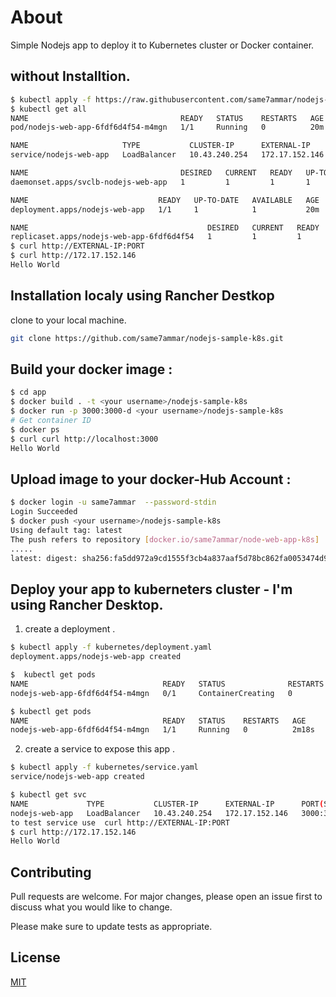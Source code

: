 # About

Simple Nodejs app to deploy it to Kubernetes cluster or Docker container.
## without Installtion.
```sh
$ kubectl apply -f https://raw.githubusercontent.com/same7ammar/nodejs-sample-k8s/master/kubernetes/
$ kubectl get all
NAME                                  READY   STATUS    RESTARTS   AGE
pod/nodejs-web-app-6fdf6d4f54-m4mgn   1/1     Running   0          20m

NAME                     TYPE           CLUSTER-IP      EXTERNAL-IP      PORT(S)          AGE
service/nodejs-web-app   LoadBalancer   10.43.240.254   172.17.152.146   3000:30043/TCP   6m58s

NAME                                  DESIRED   CURRENT   READY   UP-TO-DATE   AVAILABLE   NODE SELECTOR   AGE
daemonset.apps/svclb-nodejs-web-app   1         1         1       1            1           <none>          6m58s

NAME                             READY   UP-TO-DATE   AVAILABLE   AGE
deployment.apps/nodejs-web-app   1/1     1            1           20m

NAME                                        DESIRED   CURRENT   READY   AGE
replicaset.apps/nodejs-web-app-6fdf6d4f54   1         1         1       20m
$ curl http://EXTERNAL-IP:PORT
$ curl http://172.17.152.146  
Hello World
```
## Installation localy using Rancher Destkop

clone to your local machine.

```bash
git clone https://github.com/same7ammar/nodejs-sample-k8s.git
```

## Build  your docker image :

```sh
$ cd app
$ docker build . -t <your username>/nodejs-sample-k8s
$ docker run -p 3000:3000-d <your username>/nodejs-sample-k8s
# Get container ID
$ docker ps
$ curl curl http://localhost:3000
Hello World
```
## Upload image to   your docker-Hub Account :
```sh
$ docker login -u same7ammar  --password-stdin 
Login Succeeded
$ docker push <your username>/nodejs-sample-k8s
Using default tag: latest
The push refers to repository [docker.io/same7ammar/node-web-app-k8s]
.....
latest: digest: sha256:fa5dd972a9cd1555f3cb4a837aaf5d78bc862fa0053474d9f64f3e7d3eb15ae2 size: 3048

```
## Deploy your app to kuberneters cluster - I'm using Rancher Desktop. 
1. create a deployment .
```sh 
$ kubectl apply -f kubernetes/deployment.yaml 
deployment.apps/nodejs-web-app created

$  kubectl get pods
NAME                              READY   STATUS              RESTARTS   AGE
nodejs-web-app-6fdf6d4f54-m4mgn   0/1     ContainerCreating   0          10s

$ kubectl get pods
NAME                              READY   STATUS    RESTARTS   AGE
nodejs-web-app-6fdf6d4f54-m4mgn   1/1     Running   0          2m18s

```
2. create a service to expose this app .
```sh
$ kubectl apply -f kubernetes/service.yaml
service/nodejs-web-app created

$ kubectl get svc
NAME             TYPE           CLUSTER-IP      EXTERNAL-IP      PORT(S)          AGE
nodejs-web-app   LoadBalancer   10.43.240.254   172.17.152.146   3000:30043/TCP   7s
to test service use  curl http://EXTERNAL-IP:PORT
$ curl http://172.17.152.146 
Hello World
```

## Contributing
Pull requests are welcome. For major changes, please open an issue first to discuss what you would like to change.

Please make sure to update tests as appropriate.

## License
[MIT](https://choosealicense.com/licenses/mit/)